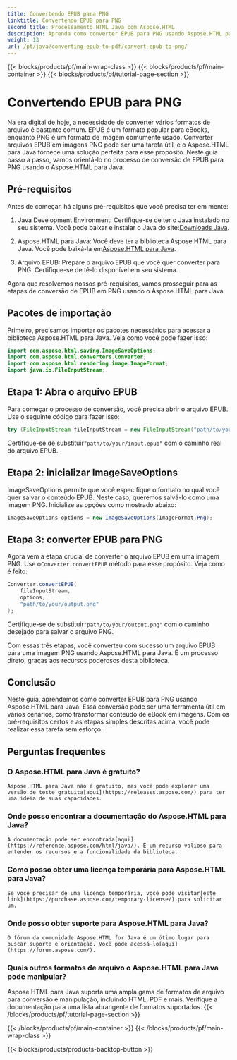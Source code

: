 ```yaml
---
title: Convertendo EPUB para PNG
linktitle: Convertendo EPUB para PNG
second_title: Processamento HTML Java com Aspose.HTML
description: Aprenda como converter EPUB para PNG usando Aspose.HTML para Java. Siga nosso guia passo a passo e torne o conteúdo do seu eBook visualmente atraente.
weight: 13
url: /pt/java/converting-epub-to-pdf/convert-epub-to-png/
---
```


{{< blocks/products/pf/main-wrap-class >}}
{{< blocks/products/pf/main-container >}}
{{< blocks/products/pf/tutorial-page-section >}}

# Convertendo EPUB para PNG


Na era digital de hoje, a necessidade de converter vários formatos de arquivo é bastante comum. EPUB é um formato popular para eBooks, enquanto PNG é um formato de imagem comumente usado. Converter arquivos EPUB em imagens PNG pode ser uma tarefa útil, e o Aspose.HTML para Java fornece uma solução perfeita para esse propósito. Neste guia passo a passo, vamos orientá-lo no processo de conversão de EPUB para PNG usando o Aspose.HTML para Java.

## Pré-requisitos

Antes de começar, há alguns pré-requisitos que você precisa ter em mente:

1.  Java Development Environment: Certifique-se de ter o Java instalado no seu sistema. Você pode baixar e instalar o Java do site:[Downloads Java](https://www.oracle.com/java/technologies/javase-downloads.html).

2.  Aspose.HTML para Java: Você deve ter a biblioteca Aspose.HTML para Java. Você pode baixá-la em[Aspose.HTML para Java](https://releases.aspose.com/html/java/).

3. Arquivo EPUB: Prepare o arquivo EPUB que você quer converter para PNG. Certifique-se de tê-lo disponível em seu sistema.

Agora que resolvemos nossos pré-requisitos, vamos prosseguir para as etapas de conversão de EPUB em PNG usando o Aspose.HTML para Java.

## Pacotes de importação

Primeiro, precisamos importar os pacotes necessários para acessar a biblioteca Aspose.HTML para Java. Veja como você pode fazer isso:

```java
import com.aspose.html.saving.ImageSaveOptions;
import com.aspose.html.converters.Converter;
import com.aspose.html.rendering.image.ImageFormat;
import java.io.FileInputStream;
```

## Etapa 1: Abra o arquivo EPUB

Para começar o processo de conversão, você precisa abrir o arquivo EPUB. Use o seguinte código para fazer isso:

```java
try (FileInputStream fileInputStream = new FileInputStream("path/to/your/input.epub")) {
```

 Certifique-se de substituir`"path/to/your/input.epub"` com o caminho real do arquivo EPUB.

## Etapa 2: inicializar ImageSaveOptions

ImageSaveOptions permite que você especifique o formato no qual você quer salvar o conteúdo EPUB. Neste caso, queremos salvá-lo como uma imagem PNG. Inicialize as opções como mostrado abaixo:

```java
ImageSaveOptions options = new ImageSaveOptions(ImageFormat.Png);
```

## Etapa 3: converter EPUB para PNG

 Agora vem a etapa crucial de converter o arquivo EPUB em uma imagem PNG. Use o`Converter.convertEPUB` método para esse propósito. Veja como é feito:

```java
Converter.convertEPUB(
    fileInputStream,
    options,
    "path/to/your/output.png"
);
```

 Certifique-se de substituir`"path/to/your/output.png"` com o caminho desejado para salvar o arquivo PNG.

Com essas três etapas, você converteu com sucesso um arquivo EPUB para uma imagem PNG usando Aspose.HTML para Java. É um processo direto, graças aos recursos poderosos desta biblioteca.

## Conclusão

Neste guia, aprendemos como converter EPUB para PNG usando Aspose.HTML para Java. Essa conversão pode ser uma ferramenta útil em vários cenários, como transformar conteúdo de eBook em imagens. Com os pré-requisitos certos e as etapas simples descritas acima, você pode realizar essa tarefa sem esforço.

## Perguntas frequentes

### O Aspose.HTML para Java é gratuito?
    Aspose.HTML para Java não é gratuito, mas você pode explorar uma versão de teste gratuita[aqui](https://releases.aspose.com/) para ter uma ideia de suas capacidades.

### Onde posso encontrar a documentação do Aspose.HTML para Java?
    A documentação pode ser encontrada[aqui](https://reference.aspose.com/html/java/). É um recurso valioso para entender os recursos e a funcionalidade da biblioteca.

### Como posso obter uma licença temporária para Aspose.HTML para Java?
    Se você precisar de uma licença temporária, você pode visitar[este link](https://purchase.aspose.com/temporary-license/) para solicitar um.

### Onde posso obter suporte para Aspose.HTML para Java?
    O fórum da comunidade Aspose.HTML for Java é um ótimo lugar para buscar suporte e orientação. Você pode acessá-lo[aqui](https://forum.aspose.com/).

### Quais outros formatos de arquivo o Aspose.HTML para Java pode manipular?
   Aspose.HTML para Java suporta uma ampla gama de formatos de arquivo para conversão e manipulação, incluindo HTML, PDF e mais. Verifique a documentação para uma lista abrangente de formatos suportados.
{{< /blocks/products/pf/tutorial-page-section >}}

{{< /blocks/products/pf/main-container >}}
{{< /blocks/products/pf/main-wrap-class >}}

{{< blocks/products/products-backtop-button >}}

